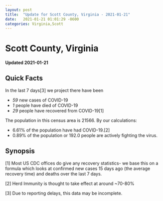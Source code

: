 ```yaml
---
layout: post
title:  "Update for Scott County, Virginia - 2021-01-21"
date:   2021-01-21 01:01:29 -0600
categories: Virginia,Scott
---
```


# Scott County, Virginia
#### Updated 2021-01-21

## Quick Facts

In the last 7 days[3] we project there have been
- *59* new cases of COVID-19
- *1* people have died of COVID-19
- *29* people have recovered from COVID-19[1]

The population in this census area is 21566. By our calculations:
- 6.61% of the population have had COVID-19.[2]
- 0.89% of the population or 192.0 people are actively fighting the virus.

## Synopsis




[1] Most US CDC offices do give any recovery statistics- we base this on a formula which looks at confirmed new cases
15 days ago (the average recovery time) and deaths over the last 7 days.

[2] Herd Immunity is thought to take effect at around ~70-80%

[3] Due to reporting delays, this data may be incomplete.
 
    